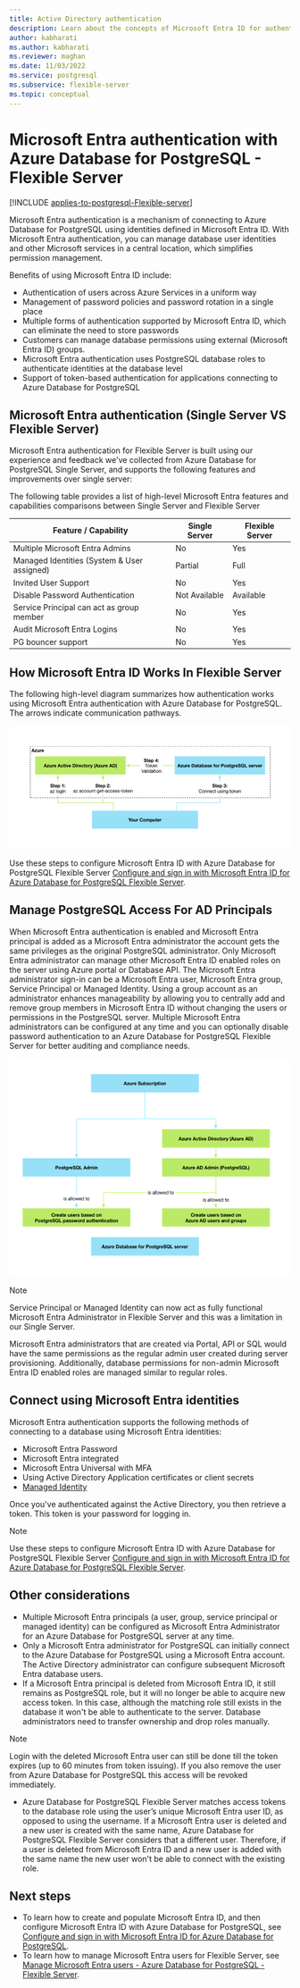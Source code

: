 ```yaml
---
title: Active Directory authentication
description: Learn about the concepts of Microsoft Entra ID for authentication with Azure Database for PostgreSQL - Flexible Server.
author: kabharati
ms.author: kabharati
ms.reviewer: maghan
ms.date: 11/03/2022
ms.service: postgresql
ms.subservice: flexible-server
ms.topic: conceptual
---
```


# Microsoft Entra authentication with Azure Database for PostgreSQL - Flexible Server

[!INCLUDE [applies-to-postgresql-Flexible-server](../includes/applies-to-postgresql-Flexible-server.md)]


Microsoft Entra authentication is a mechanism of connecting to Azure Database for PostgreSQL using identities defined in Microsoft Entra ID.
With Microsoft Entra authentication, you can manage database user identities and other Microsoft services in a central location, which simplifies permission management.

Benefits of using Microsoft Entra ID include:

- Authentication of users across Azure Services in a uniform way
- Management of password policies and password rotation in a single place
- Multiple forms of authentication supported by Microsoft Entra ID, which can eliminate the need to store passwords
- Customers can manage database permissions using external (Microsoft Entra ID) groups.
- Microsoft Entra authentication uses PostgreSQL database roles to authenticate identities at the database level
- Support of token-based authentication for applications connecting to Azure Database for PostgreSQL

<a name='azure-active-directory-authentication-single-server-vs-flexible-server'></a>

## Microsoft Entra authentication (Single Server VS Flexible Server)

Microsoft Entra authentication for Flexible Server is built using our experience and feedback we've collected from Azure Database for PostgreSQL Single Server, and supports the following features and improvements over single server:

The following table provides a list of high-level Microsoft Entra features and capabilities comparisons between Single Server and Flexible Server

| **Feature / Capability** | **Single Server** | **Flexible Server** |
| --- | --- | --- |
| Multiple Microsoft Entra Admins | No | Yes |
| Managed Identities (System & User assigned) | Partial | Full |
| Invited User Support | No | Yes |
| Disable Password Authentication | Not Available | Available |
| Service Principal can act as group member | No | Yes |
| Audit Microsoft Entra Logins | No | Yes |
| PG bouncer support | No | Yes |

<a name='how-azure-ad-works-in-flexible-server'></a>

## How Microsoft Entra ID Works In Flexible Server

The following high-level diagram summarizes how authentication works using Microsoft Entra authentication with Azure Database for PostgreSQL. The arrows indicate communication pathways.

![authentication flow][1]

 Use these steps to configure Microsoft Entra ID with Azure Database for PostgreSQL Flexible Server [Configure and sign in with Microsoft Entra ID for Azure Database for PostgreSQL Flexible Server](how-to-configure-sign-in-azure-ad-authentication.md).

## Manage PostgreSQL Access For AD Principals

When Microsoft Entra authentication is enabled and Microsoft Entra principal is added as a Microsoft Entra administrator the account gets the same privileges as the original PostgreSQL administrator. Only Microsoft Entra administrator can manage other Microsoft Entra ID enabled roles on the server using Azure portal or Database API. The Microsoft Entra administrator sign-in can be a Microsoft Entra user, Microsoft Entra group, Service Principal or Managed Identity. Using a group account as an administrator enhances manageability by allowing you to centrally add and remove group members in Microsoft Entra ID without changing the users or permissions in the PostgreSQL server. Multiple Microsoft Entra administrators can be configured at any time and you can optionally disable password authentication to an Azure Database for PostgreSQL Flexible Server for better auditing and compliance needs.

![admin structure][2]

 > [!NOTE]  
 > Service Principal or Managed Identity can now act as fully functional Microsoft Entra Administrator in Flexible Server and this was a limitation in our Single Server.

Microsoft Entra administrators that are created via Portal, API or SQL would have the same permissions as the regular admin user created during server provisioning. Additionally, database permissions for non-admin Microsoft Entra ID enabled roles are managed similar to regular roles.

<a name='connect-using-azure-ad-identities'></a>

## Connect using Microsoft Entra identities

Microsoft Entra authentication supports the following methods of connecting to a database using Microsoft Entra identities:

- Microsoft Entra Password
- Microsoft Entra integrated
- Microsoft Entra Universal with MFA
- Using Active Directory Application certificates or client secrets
- [Managed Identity](how-to-connect-with-managed-identity.md)

Once you've authenticated against the Active Directory, you then retrieve a token. This token is your password for logging in.

> [!NOTE]  
> Use these steps to configure Microsoft Entra ID with Azure Database for PostgreSQL Flexible Server [Configure and sign in with Microsoft Entra ID for Azure Database for PostgreSQL Flexible Server](how-to-configure-sign-in-azure-ad-authentication.md).

## Other considerations

- Multiple Microsoft Entra principals (a user, group, service principal or managed identity) can be configured as Microsoft Entra Administrator for an Azure Database for PostgreSQL server at any time.
- Only a Microsoft Entra administrator for PostgreSQL can initially connect to the Azure Database for PostgreSQL using a Microsoft Entra account. The Active Directory administrator can configure subsequent Microsoft Entra database users.
-  If a Microsoft Entra principal is deleted from Microsoft Entra ID, it still remains as PostgreSQL role, but it will no longer be able to acquire new access token. In this case, although the matching role still exists in the database it won't be able to authenticate to the server. Database administrators need to transfer ownership and drop roles manually.

> [!NOTE]  
> Login with the deleted Microsoft Entra user can still be done till the token expires (up to 60 minutes from token issuing).  If you also remove the user from Azure Database for PostgreSQL this access will be revoked immediately.

- Azure Database for PostgreSQL Flexible Server matches access tokens to the database role using the user’s unique Microsoft Entra user ID, as opposed to using the username. If a Microsoft Entra user is deleted and a new user is created with the same name, Azure Database for PostgreSQL Flexible Server considers that a different user. Therefore, if a user is deleted from Microsoft Entra ID and a new user is added with the same name the new user won't be able to connect with the existing role.


## Next steps

- To learn how to create and populate Microsoft Entra ID, and then configure Microsoft Entra ID with Azure Database for PostgreSQL, see [Configure and sign in with Microsoft Entra ID for Azure Database for PostgreSQL](how-to-configure-sign-in-azure-ad-authentication.md).
- To learn how to manage Microsoft Entra users for Flexible Server, see [Manage Microsoft Entra users - Azure Database for PostgreSQL - Flexible Server](how-to-manage-azure-ad-users.md).

<!--Image references-->

[1]: ./media/concepts-azure-ad-authentication/authentication-flow.png
[2]: ./media/concepts-azure-ad-authentication/admin-structure.png

